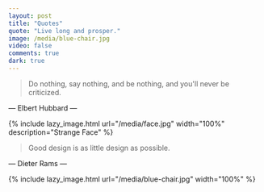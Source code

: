 ```yaml
---
layout: post
title: "Quotes"
quote: "Live long and prosper."
image: /media/blue-chair.jpg
video: false
comments: true
dark: true
---
```



> Do nothing, say nothing, and be nothing, and you'll never be criticized.
>  
  — Elbert Hubbard —

{% include lazy_image.html url="/media/face.jpg" width="100%" description="Strange Face" %}

> Good design is as little design as possible.
> 
  — Dieter Rams —

{% include lazy_image.html url="/media/blue-chair.jpg" width="100%" %}
